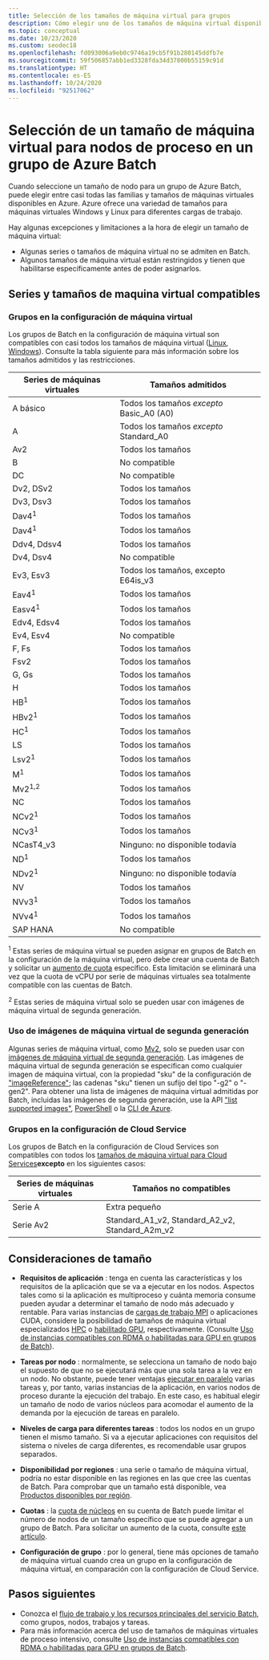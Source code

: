 ```yaml
---
title: Selección de los tamaños de máquina virtual para grupos
description: Cómo elegir uno de los tamaños de máquina virtual disponibles para los nodos de proceso en grupos de Azure Batch
ms.topic: conceptual
ms.date: 10/23/2020
ms.custom: seodec18
ms.openlocfilehash: fd093006a9eb0c9746a19cb5f91b280145ddfb7e
ms.sourcegitcommit: 59f506857abb1ed3328fda34d37800b55159c91d
ms.translationtype: HT
ms.contentlocale: es-ES
ms.lasthandoff: 10/24/2020
ms.locfileid: "92517062"
---
```

# <a name="choose-a-vm-size-for-compute-nodes-in-an-azure-batch-pool"></a>Selección de un tamaño de máquina virtual para nodos de proceso en un grupo de Azure Batch

Cuando seleccione un tamaño de nodo para un grupo de Azure Batch, puede elegir entre casi todas las familias y tamaños de máquinas virtuales disponibles en Azure. Azure ofrece una variedad de tamaños para máquinas virtuales Windows y Linux para diferentes cargas de trabajo.

Hay algunas excepciones y limitaciones a la hora de elegir un tamaño de máquina virtual:

* Algunas series o tamaños de máquina virtual no se admiten en Batch.
* Algunos tamaños de máquina virtual están restringidos y tienen que habilitarse específicamente antes de poder asignarlos.

## <a name="supported-vm-series-and-sizes"></a>Series y tamaños de maquina virtual compatibles

### <a name="pools-in-virtual-machine-configuration"></a>Grupos en la configuración de máquina virtual

Los grupos de Batch en la configuración de máquina virtual son compatibles con casi todos los tamaños de máquina virtual ([Linux](../virtual-machines/sizes.md), [Windows](../virtual-machines/sizes.md)). Consulte la tabla siguiente para más información sobre los tamaños admitidos y las restricciones.

| Series de máquinas virtuales  | Tamaños admitidos |
|------------|---------|
| A básico | Todos los tamaños *excepto* Basic_A0 (A0) |
| A | Todos los tamaños *excepto* Standard_A0 |
| Av2 | Todos los tamaños |
| B | No compatible |
| DC | No compatible |
| Dv2, DSv2 | Todos los tamaños |
| Dv3, Dsv3 | Todos los tamaños |
| Dav4<sup>1</sup> | Todos los tamaños |
| Dav4<sup>1</sup> | Todos los tamaños |
| Ddv4, Ddsv4 |  Todos los tamaños |
| Dv4, Dsv4 | No compatible |
| Ev3, Esv3 | Todos los tamaños, excepto E64is_v3 |
| Eav4<sup>1</sup> | Todos los tamaños |
| Easv4<sup>1</sup> | Todos los tamaños |
| Edv4, Edsv4 |  Todos los tamaños |
| Ev4, Esv4 | No compatible |
| F, Fs | Todos los tamaños |
| Fsv2 | Todos los tamaños |
| G, Gs | Todos los tamaños |
| H | Todos los tamaños |
| HB<sup>1</sup> | Todos los tamaños |
| HBv2<sup>1</sup> | Todos los tamaños |
| HC<sup>1</sup> | Todos los tamaños |
| LS | Todos los tamaños |
| Lsv2<sup>1</sup> | Todos los tamaños |
| M<sup>1</sup> | Todos los tamaños |
| Mv2<sup>1,2</sup> | Todos los tamaños |
| NC | Todos los tamaños |
| NCv2<sup>1</sup> | Todos los tamaños |
| NCv3<sup>1</sup> | Todos los tamaños |
| NCasT4_v3 | Ninguno: no disponible todavía |
| ND<sup>1</sup> | Todos los tamaños |
| NDv2<sup>1</sup> | Ninguno: no disponible todavía |
| NV | Todos los tamaños |
| NVv3<sup>1</sup> | Todos los tamaños |
| NVv4<sup>1</sup> | Todos los tamaños |
| SAP HANA | No compatible |

<sup>1</sup> Estas series de máquina virtual se pueden asignar en grupos de Batch en la configuración de la máquina virtual, pero debe crear una cuenta de Batch y solicitar un [aumento de cuota](batch-quota-limit.md#increase-a-quota) específico. Esta limitación se eliminará una vez que la cuota de vCPU por serie de máquinas virtuales sea totalmente compatible con las cuentas de Batch.

<sup>2</sup> Estas series de máquina virtual solo se pueden usar con imágenes de máquina virtual de segunda generación.

### <a name="using-generation-2-vm-images"></a>Uso de imágenes de máquina virtual de segunda generación
Algunas series de máquina virtual, como [Mv2](../virtual-machines/mv2-series.md), solo se pueden usar con [imágenes de máquina virtual de segunda generación](../virtual-machines/generation-2.md). Las imágenes de máquina virtual de segunda generación se especifican como cualquier imagen de máquina virtual, con la propiedad "sku" de la configuración de ["imageReference"](/rest/api/batchservice/pool/add#imagereference); las cadenas "sku" tienen un sufijo del tipo "-g2" o "-gen2". Para obtener una lista de imágenes de máquina virtual admitidas por Batch, incluidas las imágenes de segunda generación, use la API ["list supported images"](/rest/api/batchservice/account/listsupportedimages), [PowerShell](/powershell/module/az.batch/get-azbatchsupportedimage) o la [CLI de Azure](/cli/azure/batch/pool/supported-images).

### <a name="pools-in-cloud-service-configuration"></a>Grupos en la configuración de Cloud Service

Los grupos de Batch en la configuración de Cloud Services son compatibles con todos los [tamaños de máquina virtual para Cloud Services](../cloud-services/cloud-services-sizes-specs.md)**excepto** en los siguientes casos:

| Series de máquinas virtuales  | Tamaños no compatibles |
|------------|-------------------|
| Serie A   | Extra pequeño       |
| Serie Av2 | Standard_A1_v2, Standard_A2_v2, Standard_A2m_v2 |

## <a name="size-considerations"></a>Consideraciones de tamaño

* **Requisitos de aplicación** : tenga en cuenta las características y los requisitos de la aplicación que se va a ejecutar en los nodos. Aspectos tales como si la aplicación es multiproceso y cuánta memoria consume pueden ayudar a determinar el tamaño de nodo más adecuado y rentable. Para varias instancias de [cargas de trabajo MPI](batch-mpi.md) o aplicaciones CUDA, considere la posibilidad de tamaños de máquina virtual especializados [HPC](../virtual-machines/sizes-hpc.md) o [habilitado GPU](../virtual-machines/sizes-gpu.md), respectivamente. (Consulte [Uso de instancias compatibles con RDMA o habilitadas para GPU en grupos de Batch](batch-pool-compute-intensive-sizes.md)).

* **Tareas por nodo** : normalmente, se selecciona un tamaño de nodo bajo el supuesto de que no se ejecutará más que una sola tarea a la vez en un nodo. No obstante, puede tener ventajas [ejecutar en paralelo](batch-parallel-node-tasks.md) varias tareas y, por tanto, varias instancias de la aplicación, en varios nodos de proceso durante la ejecución del trabajo. En este caso, es habitual elegir un tamaño de nodo de varios núcleos para acomodar el aumento de la demanda por la ejecución de tareas en paralelo.

* **Niveles de carga para diferentes tareas** : todos los nodos en un grupo tienen el mismo tamaño. Si va a ejecutar aplicaciones con requisitos del sistema o niveles de carga diferentes, es recomendable usar grupos separados.

* **Disponibilidad por regiones** : una serie o tamaño de máquina virtual, podría no estar disponible en las regiones en las que cree las cuentas de Batch. Para comprobar que un tamaño está disponible, vea [Productos disponibles por región](https://azure.microsoft.com/regions/services/).

* **Cuotas** : la [cuota de núcleos](batch-quota-limit.md#resource-quotas) en su cuenta de Batch puede limitar el número de nodos de un tamaño específico que se puede agregar a un grupo de Batch. Para solicitar un aumento de la cuota, consulte [este artículo](batch-quota-limit.md#increase-a-quota). 

* **Configuración de grupo** : por lo general, tiene más opciones de tamaño de máquina virtual cuando crea un grupo en la configuración de máquina virtual, en comparación con la configuración de Cloud Service.

## <a name="next-steps"></a>Pasos siguientes

* Conozca el [flujo de trabajo y los recursos principales del servicio Batch](batch-service-workflow-features.md), como grupos, nodos, trabajos y tareas.
* Para más información acerca del uso de tamaños de máquinas virtuales de proceso intensivo, consulte [Uso de instancias compatibles con RDMA o habilitadas para GPU en grupos de Batch](batch-pool-compute-intensive-sizes.md).